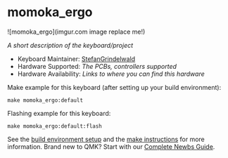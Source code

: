 # momoka_ergo

![momoka_ergo](imgur.com image replace me!)

*A short description of the keyboard/project*

* Keyboard Maintainer: [StefanGrindelwald](https://github.com/StefanGrindelwald)
* Hardware Supported: *The PCBs, controllers supported*
* Hardware Availability: *Links to where you can find this hardware*

Make example for this keyboard (after setting up your build environment):

    make momoka_ergo:default

Flashing example for this keyboard:

    make momoka_ergo:default:flash

See the [build environment setup](https://docs.qmk.fm/#/getting_started_build_tools) and the [make instructions](https://docs.qmk.fm/#/getting_started_make_guide) for more information. Brand new to QMK? Start with our [Complete Newbs Guide](https://docs.qmk.fm/#/newbs).
